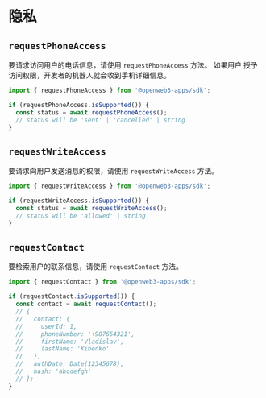 # 隐私

## `requestPhoneAccess`

要请求访问用户的电话信息，请使用 `requestPhoneAccess` 方法。 如果用户
授予访问权限，开发者的机器人就会收到手机详细信息。

```ts
import { requestPhoneAccess } from '@openweb3-apps/sdk';

if (requestPhoneAccess.isSupported()) {
  const status = await requestPhoneAccess();
  // status will be 'sent' | 'cancelled' | string
}
```

## `requestWriteAccess`

要请求向用户发送消息的权限，请使用 `requestWriteAccess` 方法。

```ts [Functions]
import { requestWriteAccess } from '@openweb3-apps/sdk';

if (requestWriteAccess.isSupported()) {
  const status = await requestWriteAccess();
  // status will be 'allowed' | string
}
```


## `requestContact`

要检索用户的联系信息，请使用 `requestContact` 方法。

```ts
import { requestContact } from '@openweb3-apps/sdk';

if (requestContact.isSupported()) {
  const contact = await requestContact();
  // {
  //   contact: {
  //     userId: 1,
  //     phoneNumber: '+987654321',
  //     firstName: 'Vladislav',
  //     lastName: 'Kibenko'
  //   },
  //   authDate: Date(12345678),
  //   hash: 'abcdefgh'
  // };
}
```